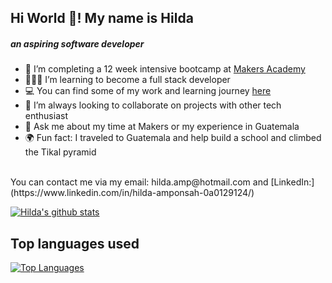  ## Hi World 👋! My name is Hilda
                                                      
##### an aspiring software developer

- 🔭 I’m  completing a 12 week intensive bootcamp at [Makers Academy](https://makers.tech/)
- 👩🏾‍💻 I’m learning to become a full stack developer
- 💻 You can find some of my work and learning journey [here](https://github.com/Pi-hils/Learning_Journey)
- 👯 I’m always looking to collaborate on projects with other tech enthusiast 
- 💬 Ask me about my time at Makers or my experience in Guatemala
- 🌍 Fun fact: I traveled to Guatemala and help build a school and climbed the Tikal pyramid
<br>
You can contact me via my email: hilda.amp@hotmail.com and [LinkedIn:](https://www.linkedin.com/in/hilda-amponsah-0a0129124/)
<br>

[![Hilda's github stats](https://github-readme-stats.vercel.app/api?username=Pi-hils&theme=highcontrast&show_icons=true)](https://github.com/Pi-hils/github-readme-stats)


## Top languages used
[![Top Languages](https://github-readme-stats.vercel.app/api/top-langs/?username=Pi-hils)](https://github.com/Pi-hils/github-readme-stats)

